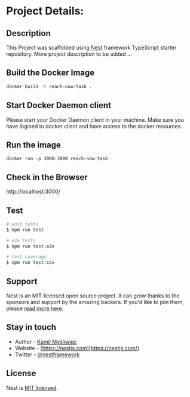 # Project Details:

## Description

This Project was scaffolded using [Nest](https://github.com/nestjs/nest) framework TypeScript starter repository. More project description to be added ...

## Build the Docker Image

```bash
docker build -t reach-now-task .
```
## Start Docker Daemon client
Please start your Docker Daemon client in your machine. Make sure you have logined to docker client and have access to the docker resources.

## Run the image

```
docker run -p 3000:3000 reach-now-task
```
## Check in the Browser
 http://localhost:3000/ 

## Test

```bash
# unit tests
$ npm run test

# e2e tests
$ npm run test:e2e

# test coverage
$ npm run test:cov
```

## Support

Nest is an MIT-licensed open source project. It can grow thanks to the sponsors and support by the amazing backers. If you'd like to join them, please [read more here](https://docs.nestjs.com/support).

## Stay in touch

- Author - [Kamil Myśliwiec](https://kamilmysliwiec.com)
- Website - [https://nestjs.com](https://nestjs.com/)
- Twitter - [@nestframework](https://twitter.com/nestframework)

## License

  Nest is [MIT licensed](LICENSE).
